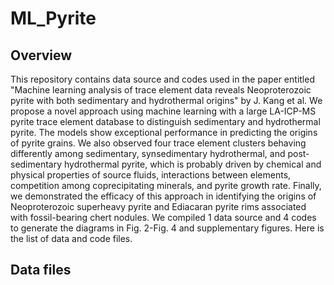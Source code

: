 # ML_Pyrite

## Overview
This repository contains data source and codes used in the paper entitled "Machine learning analysis of trace element data reveals 
Neoproterozoic pyrite with both sedimentary and hydrothermal origins" by J. Kang et al. We propose a novel approach using machine
learning with a large LA-ICP-MS pyrite trace element database to distinguish sedimentary and hydrothermal pyrite. The models show 
exceptional performance in predicting the origins of pyrite grains. We also observed four trace element clusters behaving differently 
among sedimentary, synsedimentary hydrothermal, and post-sedimentary hydrothermal pyrite, which is probably driven by chemical and 
physical properties of source fluids, interactions between elements, competition among coprecipitating minerals, and pyrite growth rate. 
Finally, we demonstrated the efficacy of this approach in identifying the origins of Neoproterozoic superheavy pyrite and Ediacaran pyrite
rims associated with fossil-bearing chert nodules. We compiled 1 data source and 4 codes to generate the diagrams in Fig. 2-Fig. 4 and 
supplementary figures. Here is the list of data and code files.

## Data files
